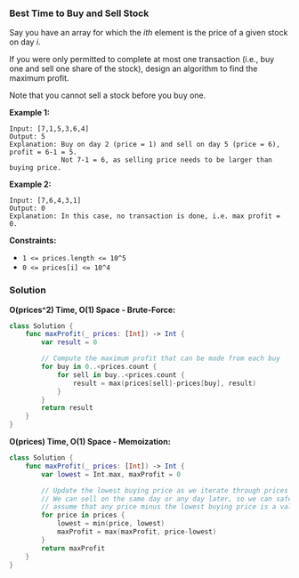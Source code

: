 
### Best Time to Buy and Sell Stock

Say you have an array for which the *ith* element is the price of a given stock on day *i*.

If you were only permitted to complete at most one transaction (i.e., buy one and sell one share of the stock), design an algorithm to find the maximum profit.

Note that you cannot sell a stock before you buy one.

__Example 1:__
```
Input: [7,1,5,3,6,4]
Output: 5
Explanation: Buy on day 2 (price = 1) and sell on day 5 (price = 6), profit = 6-1 = 5.
             Not 7-1 = 6, as selling price needs to be larger than buying price.
```
__Example 2:__
```
Input: [7,6,4,3,1]
Output: 0
Explanation: In this case, no transaction is done, i.e. max profit = 0.
```

__Constraints:__
* `1 <= prices.length <= 10^5`
* `0 <= prices[i] <= 10^4`

### Solution
__O(prices^2) Time, O(1) Space - Brute-Force:__
```Swift
class Solution {
    func maxProfit(_ prices: [Int]) -> Int {
        var result = 0

        // Compute the maximum profit that can be made from each buy
        for buy in 0..<prices.count {
            for sell in buy..<prices.count {
                result = max(prices[sell]-prices[buy], result)
            }
        }
        return result
    }
}
```
__O(prices) Time, O(1) Space - Memoization:__
```Swift
class Solution {
    func maxProfit(_ prices: [Int]) -> Int {
        var lowest = Int.max, maxProfit = 0

        // Update the lowest buying price as we iterate through prices
        // We can sell on the same day or any day later, so we can safely
        // assume that any price minus the lowest buying price is a valid transaction
        for price in prices {
            lowest = min(price, lowest)
            maxProfit = max(maxProfit, price-lowest)
        }
        return maxProfit
    }
}
```